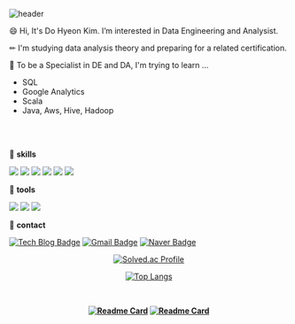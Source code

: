 
![header](https://capsule-render.vercel.app/api?type=wave&color=auto&height=300&section=header&text=capsule%20render&fontSize=90)



😄 Hi, It's Do Hyeon Kim. I’m interested in Data Engineering and Analysist.

✏ I'm studying data analysis theory and preparing for a related certification.

🎯 To be a Specialist in DE and DA, I'm trying to learn ...
* SQL
* Google Analytics
* Scala
* Java, Aws, Hive, Hadoop

<br>	
<br/>


💎  **skills**

<img src="https://img.shields.io/badge/Python-FF5A5F?style=flat-square&logo=Python&logoColor=white"/></a> 
<img src="https://img.shields.io/badge/R-5468FF?style=flat-square&logo=R&logoColor=white"/></a>
<img src="https://img.shields.io/badge/MySQL-4479A1?style=flat-square&logo=MySql&logoColor=white"/></a>
<img src="https://img.shields.io/badge/Oracle-F80000?style=flat-square&logo=Oracle&logoColor=white"/></a>
<img src="https://img.shields.io/badge/Java-FECC00?style=flat-square&logo=Java&logoColor=white"/></a>
<img src="https://img.shields.io/badge/C++-00599C?style=flat-square&logo=C%2B%2B&logoColor=white"/></a>


💎  **tools**

<img src="https://img.shields.io/badge/TensorFlow-FF6F00?style=flat-square&logo=TensorFlow&logoColor=white"/></a> 
<img src="https://img.shields.io/badge/SpyderIDE-40B5A4?style=flat-square&logo=SpyderIDE&logoColor=white"/></a>
<img src="https://img.shields.io/badge/Jupyter-6CADDF?style=flat-square&logo=Jupyter&logoColor=white"/></a>


💎  **contact**

[![Tech Blog Badge](http://img.shields.io/badge/-Tech%20blog-black?style=flat-square&logo=github&link=https://python-lab-201.tistory.com/)](https://python-lab-201.tistory.com/)
[![Gmail Badge](https://img.shields.io/badge/Gmail-d14836?style=flat-square&logo=Gmail&logoColor=white&link=mailto:veronica.kdh@gmail.com)](mailto:veronica.kdh@gmail.com)
[![Naver Badge](https://img.shields.io/badge/Naver-03C75A?style=flat-square&logo=Naver&logoColor=white&link=mailto:dodo_201@naver.com)](mailto:dodo_201@naver.com)
 



<div align="center">

[![Solved.ac Profile](http://mazassumnida.wtf/api/v2/generate_badge?boj=ehgus2526)](https://solved.ac/ehgus2526/)	
	
[![Top Langs](https://github-readme-stats.vercel.app/api/top-langs/?username=dohyeonkim2526&layout=compact&hide=jupyter%20notebook&theme=gradient&langs_count=5)](https://github.com/dohyeonkim2526/github-readme-stats)
	


</div>

<b>

</br> 

<div align="center"> 
	
[![Readme Card](https://github-readme-stats.vercel.app/api/pin/?username=dohyeonkim2526&repo=ProblemSolving&theme=blueberry)](https://github.com/dohyeonkim2526/ProblemSolving) [![Readme Card](https://github-readme-stats.vercel.app/api/pin/?username=dohyeonkim2526&repo=ProblemSolving-SQL&theme=blueberry)](https://github.com/dohyeonkim2526/ProblemSolving-SQL)

</div>

 
